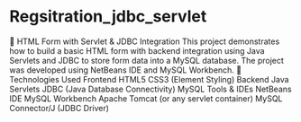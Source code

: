 # Regsitration_jdbc_servlet
📝 HTML Form with Servlet & JDBC Integration
This project demonstrates how to build a basic HTML form with backend integration using Java Servlets and JDBC to store form data into a MySQL database. The project was developed using NetBeans IDE and MySQL Workbench.
🔧 Technologies Used
Frontend
    HTML5
    CSS3 (Element Styling)
Backend
    Java Servlets
    JDBC (Java Database Connectivity)
MySQL
    Tools & IDEs
    NetBeans IDE
MySQL Workbench
    Apache Tomcat (or any servlet container)
    MySQL Connector/J (JDBC Driver)

